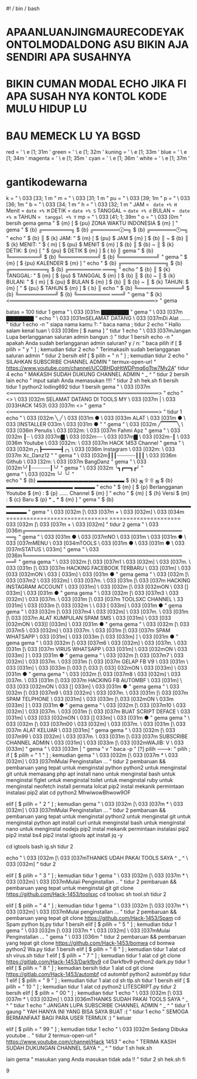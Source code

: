 


 
#! / bin / bash
# APAANLUANJINGMAURECODEYAKONTOLMODALDONG ASU BIKIN AJA SENDIRI APA SUSAHNYA
# BIKIN CUMAN MODAL ECHO JIKA FI APA SUSAH NYA KONTOL KODE MULU HIDUP LU
# BAU MEMECK LU YA BGSD

red = ' \ e [1; 31m '
green = ' \ e [1; 32m '
kuning = ' \ e [1; 33m '
blue = ' \ e [1; 34m '
magenta = ' \ e [1; 35m '
cyan = ' \ e [1; 36m '
white = ' \ e [1; 37m '
# gantikodewarna
k = " \ 033 [33; 1 m "
m = " \ 033 [31; 1 m "
pu = " \ 033 [39; 1m "
p = " \ 033 [36; 1m "
b = " \ 033 [34; 1 m "
h = " \ 033 [32; 1 m "
JAM = ` date +% H`
Menit = ` date +% M `
DETIK = ` date +% S `
TANGGAL = ` date +% d `
BULAN = ` date +% m`
TAHUN = ` tanggal +% Y`
mp = " \ 033 [41; 1; 39m "
o = " \ 033 [0m "
bersih
gema
gema  "          $ {m} [ $ {pu} ZONA WAKTU INDONESIA $ {m} ] "
gema  " $ {b}    ╔════════╗ $ {b} ╔═══════🕜═╗ $ {b} ╔═══════🕛═╗ "
echo  " $ {b}    ║ $ {k} JAM: " $ {m} [ $ {pu} $ JAM $ {m} ] $ {b} ║ ~ $ {b} ║ $ {k} MENIT: " $ { m} [ $ {pu} $ MENIT $ {m} ] $ {b} ║ $ {b} ~ ║ $ {k} DETIK: $ {m} [ " $ {pu} $ DETIK $ {m} ] $ { b} ║
gema  " $ {b}    ╚════════╝ $ {b} ╚══════════╝ $ {b} ╚══════════╝ "
gema  "                $ {m} [ $ {pu} KALENDER $ {m} ] "
echo  " $ {b} ╔════════════╗ $ {b} ╔══════════╗ $ {b} ╔═════════ ═══╗ "
echo  " $ {b} ║ $ {k} TANGGAL: " $ {m} [ $ {pu} $ TANGGAL $ {m} ] $ {b} ║ $ {b} ~ ║ $ {k} BULAN: " $ { m} [ $ {pu} $ BULAN $ {m} ] $ {b} ║ $ {b} ~ ║ $ {k} TAHUN: $ {m} [ " $ {pu} $ TAHUN $ {m} ] $ { b} ║
echo  " $ {b} ╚════════════╝ $ {b} ╚══════════╝ $ {b} ╚═════════ ═══╝ "
gema  " $ {k} <════════════════════════════════════════> "
gema


batas = 100
tidur 1
gema  " \ 033 [031m ▇▇▇▇▇▇▇ "
gema  " \ 033 [037m ▇▇▇▇▇▇▇ "
echo  " \ 033 [031mSELAMAT DATANG \ 033 [037mDi Alat ....... "
tidur 1
echo -n " siapa nama kamu ?: "
baca nama ;
tidur 2
echo  " Hallo salam kenal tuan \ 033 [036m [ $ nama ] "
tidur 1
echo  " \ 033 [037mJangan Lupa berlangganan saluran admin bangun :) "
tidur 1
bersih
echo -n " apakah Anda sudah berlangganan admin saluran? y / n: "
baca pilih
if [ $ pilih  =  " y " ] ;
kemudian
tidur 2
echo  " Terimakasih sudah berlangganan saluran admin "
tidur 2
bersih
elif [ $ pilih  =  " n " ] ;
kemudian
tidur 2
echo  " SILAHKAN SUBSCRIBE CHANNEL ADMIN "
termux-open-url "  https://www.youtube.com/channel/UCOBHDgHtWDPmq6gTtw7My2A"
tidur 4
echo  " MAKASIH SUDAH DUKUNG CHANNEL ADMIN ^ _ ^ "
tidur 2
bersih
lain
echo  " input salah Anda memasukan !!!! "
tidur 2
sh hek.sh
fi
bersih
tidur 1
python2 loding692
tidur 1
bersih
gema  " \ 033 [037m <═════════════════════════════════════════> "
echo  "   <\> \ 033 [032m SELAMAT DATANG DI TOOLS MY \ 033 [037m | \ 033 [033HACK 1453\ 033 [037m <\> "
gema  "   <═════════════════════════════════════════> "
tidur 1
echo  " \ 033 [032m ╲ ╱ \ 033 [031m ● \ 033 [033m ALAT \ 033 [031m ● \ 033 [INSTALLER 033m \ 033 [031m ● " "
gema  " \ 033 [032m ╱▔▔▔▔╲ \ 033 [036m Penulis \ 033 [032m: \ 033 [037m Fahmi Apz "
gema  " \ 033 [032m ┃┈ \ 033 [037m▇ \ 033 [032m┈┈ \ 033 [037m▇ \ 033 [032m┈┃ \ 033 [036m Youtube \ 033 [032m: \ 033 [037m HACK 1453 Channel "
gema  " \ 033 [032m╭╮┣━━━━━━┫╭╮ \ 033 [036m Instagram \ 033 [032m: \ 033 [037m Xc_Danz12 " "
gema  " \ 033 [032m┃┃┃┈┈┈┈┈┈┃┃┃ \ 033 [036m Github \ 033 [32m: \ 033 [037m BangDanz "
gema  " \ 033 [032m╰╯┃┈┈┈┈┈┈┃╰╯ " 
gema  " \ 033 [032m ╰┓┏━━┓┏╯ "   
gema  " \ 033 [032m ╰╯ ╰╯ "                               
echo  " $ {b} ▬▬▬▬▬▬▬▬▬▬▬▬▬▬▬▬▬ $ {k} ஜ ۩  ۩ ஜ $ {b} ▬▬▬▬▬▬▬▬▬▬▬▬▬ ▬▬▬▬ "
echo  " $ {m} [ $ {p} Berlangganan Youtube $ {m} : $ {p} ...... Channel $ {m} ] "
echo  " $ {m}           [ $ {h} Versi $ {m} : $ {c} Baru $ {p} * _ * $ {m} ] "
gema  " $ {b} ▬▬▬▬▬▬▬▬▬▬▬▬▬▬▬▬▬▬▬▬▬▬▬▬▬▬▬▬▬▬▬▬▬▬▬▬▬▬▬▬ "
gema  " \ 033 [032m [\ 033 [037m + \ 033 [032m] \ 033 [034m ============================== ===================== 033 [032m [\ 033 [037m + \ 033 [032m] "
tidur 2
gema  " \ 033 [036m╔═══════════════════════════════════════════ ══╗ "
gema  " \ 033 [031m ● \ 033 [037mNO \ 033 [031m \ 033 [031m ● \ 033 [037mMENU \ 033 [034mTOOLS \ 033 [031m ● \ 033 [031m ● \ 033 [037mSTATUS \ 033m] "
gema  " \ 033 [036m╚═══════════════════════════════════════════ ══╝ "
gema
gema   " \ 033 [032m [\ 033 [037m1 \ 033 [032m] \ 033 [037m. \ 033 [031m [\ 033 [037m HACKING FACEBOOK TERBARU \ 033 [031m] \ 033 [033 [032mON \ 033 [ 033m] \ 033 [031m ● "
gema
gema   " \ 033 [032m [\ 033 [037m2 \ 033 [032m] \ 033 [037m. \ 033 [031m [\ 033 [037m HACKING INSTAGRAM ACCOUNT \ 033 [031m] \ 033 [032m [\ 033 [032mON \ 033 [] 033m] \ 033 [031m ● "
gema
gema   " \ 033 [032m [\ 033 [037m3 \ 033 [032m] \ 033 [037m. \ 033 [031m [\ 033 [037m TOOLSXC CHANNEL \ 33 [031m] \ 033 [033m [\ 033 [032m \ \ 033 [ 033m] \ 033 [031m ● "
gema
gema   " \ 033 [032m [\ 033 [037m4 \ 033 [032m] \ 033 [037m. \ 033 [031m [\ 033 [037m ALAT KUMPULAN SPAM SMS \ 033 [031m] \ 033 [033 [032mON \ 033]] [033m] \ 033 [031m ● "
gema
gema   " \ 033 [032m [\ 033 [037m5 \ 033 [032m] \ 033 [037m. \ 033 [031m [\ 033 [037m SPAM WHATSAPP \ 033 [031m] \ 033 [033m [\ 033 [033m] ] \ 033 [031m ● "
gema
gema   " \ 033 [032m [\ 033 [037m6 \ 033 [032m] \ 033 [037m. \ 033 [031m [\ 033 [037m VIRUS WHATSAPP \ 033 [031m] \ 033 [032mON \ 033 [033m] ] \ 033 [031m ● "
gema
gema   " \ 033 [032m [\ 033 [037m7 \ 033 [032m] \ 033 [037m. \ 033 [031m [\ 033 [037m GELAP FB V9 \ 033 [031m \ 033 [031m] \ 033 [033m [\ 033 [\ 033 [\ 033] 032mON \ 033 [033m] \ 033 [031m ● "
gema
gema   " \ 033 [032m [\ 033 [037m8 \ 033 [032m] \ 033 [037m. \ 033 [031m [\ 033 [037m HACKING FB AUTOMBF \ 033 [031m] \ 033 [033 [032mON \ 033 [] 033m] \ 033 [031m ● "
gema
gema   " \ 033 [032m [\ 033 [037m9 \ 033 [032m] \ 033 [037m. \ 033 [031m [\ 033 [037m SPAM TELPHONE \ 033 [031m] \ 033 [033m [\ 033 [032mON \ 033m [033m] ] \ 033 [031m ● "
gema 
gema   " \ 033 [032m [\ 033 [037m10 \ 033 [032m] \ 033 [037m. \ 033 [031m [\ 033 [037m BUAT SCRIPT DEFACE \ 033 [031m] \ 033 [033 [032mON \ 033 [] 033m] \ 033 [031m ● "
gema
gema   " \ 033 [032m [\ 033 [037m00 \ 033 [032m] \ 033 [037m. \ 033 [031m [\ 033 [037m ALAT KELUAR \ 033 [031m] "
gema
gema   " \ 033 [032m [\ 033 [037m99 \ 033 [032m] \ 033 [037m. \ 033 [031m [\ 033 [037m SUBSCRIBE CHANNEL ADMIN \ 033 [031m] \ 033 [033m [\ 033 [032mWAJIB: V \ 033 [033m] "
gema  " \ 033 [033m | "
gema  " v "
baca -p   " [?] pilih --->: " pilih ;
if [ $ pilih  =  " 1 " ] ;
kemudian
gema  " \ 033 [032m [\ 033 [037m * \ 033 [032m] \ 033 [037mMulai Penginstallan ... "
tidur 2
pembaruan && pembaruan yang tepat
untuk menginstal python python2
untuk menginstal git
untuk memasang php
apt ìnstall nano
untuk menginstal bash
untuk menginstal figlet
untuk menginstal toilet
untuk menginstal ruby
untuk menginstal neofetch
install permata lolcat
pip2 instal mekanik
permintaan instalasi pip2
alat cd
python2 MhwiwowBhwow9OF

elif [ $ pilih  =  " 2 " ] ;
kemudian
gema  " \ 033 [032m [\ 033 [037m * \ 033 [032m] \ 033 [037mMulai Penginstallan ... "
tidur 2
pembaruan && pembaruan yang tepat
untuk menginstal python2
untuk menginstal git
untuk menginstal python
apt install curl
untuk menginstal bash
untuk menginstal nano
untuk menginstal nodejs
pip2 instal mekanik
permintaan instalasi pip2
pip2 instal bs4
pip2 instal igtools
apt install jq -y

cd igtools
bash ig.sh
tidur 2

echo  " \ 033 [032m [\ 033 [037mTHANKS UDAH PAKAI TOOLS SAYA ^ _ ^ \ 033 [032m] "
tidur 2

elif [ $ pilih  =  " 3 " ] ;
kemudian
tidur 1
gema  " \ 033 [032m [\ 033 [037m * \ 033 [032m] \ 033 [037mMulaii Penginstallan .. "
tidur 2
pembaruan && pembaruan yang tepat
untuk menginstal git
git clone https://github.com/Hack-1453/toolsxc
cd toolsxc
sh tool.sh
tidur 2

elif [ $ pilih  =  " 4 " ] ;
kemudian
tidur 1
gema  " \ 033 [032m [\ 033 [037m * \ 033 [032m] \ 033 [037mMulai penginstallan ... "
tidur 2
pembaruan && pembaruan yang tepat
git clone https://github.com/Hack-1453/Spam
cd Spam
python bj.py
tidur 1
bersih
elif [ $ pilih  =  " 5 " ] ;
kemudian
tidur 1
gema  " \ 033 [032m [\ 033 [037m * \ 033 [032m] \ 033 [037mMulai Penginstallan ... "
gema  " \ 033 [036m "
tidur 2
pembaruan && pembaruan yang tepat
git clone https://github.com/Hack-1453/bomwa
cd bomwa
python2 Wa.py
tidur 1
bersih
elif [ $ pilih  =  " 6 " ] ;
kemudian
tidur 1
alat cd
sh virus.sh
tidur 1
elif [ $ pilih  =  " 7 " ] ;
kemudian
tidur 1
alat cd
git clone https://gitlab.com/Hack-1453/Darkfbv9
cd Darkfbv9
python2 dark.py
tidur 1
elif [ $ pilih  =  " 8 " ] ;
kemudian
bersih
tidur 1
alat cd
git clone https://gitlab.com/Hack-1453/autombf
cd autombf
python2 autombf.py
tidur 1
elif [ $ pilih  =  " 9 " ] ;
kemudian
tidur 1
alat cd
sh tlp.sh
tidur 1
bersih
elif [ $ pilih  =  " 10 " ] ;
kemudian
tidur 1
alat cd
python2 LITESCRIPT.py
tidur 2
bersih
elif [ $ pilih  =  " 00 " ] ;
kemudian
tidur 1
echo  " \ 033 [032m [\ 033 [037m * \ 033 [032m] \ 033 [036mTHANKS SUDAH PAKAI TOOLS SAYA ^ _ ^ "
tidur 1
echo  " JANGAN LUPA SUBSCRIBE CHANNEL ADMIN ^ _ ^ "
tidur 1
gaung  " YAH HANYA INI YANG BISA SAYA BUAT :( "
tidur 1
echo  " SEMOGA BERMANFAAT BAGI PARA USER TERMUX :) "
keluar

elif [ $ pilih  =  " 99 " ] ;
kemudian
tidur 1
echo  " \ 033 [032m Sedang Dibuka youtube .. "
tidur 2
termux-open-url " https://www.youtube.com/channel/Hack 1453 "
echo  " TERIMA KASIH SUDAH DUKUNGAN CHANNEL SAYA ^ _ ^ "
tidur 1
sh hek.sh

lain
gema  " masukan yang Anda masukan tidak ada !! "
tidur 2
sh hek.sh
fi


9
